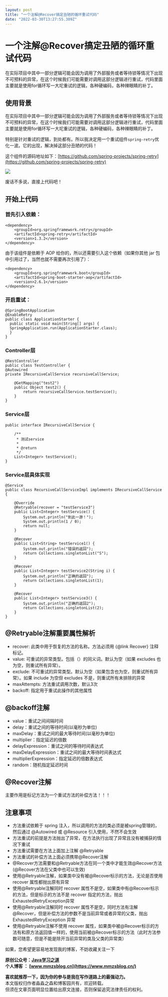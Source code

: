 ```yaml
---
layout: post
title: "一个注解@Recover搞定丑陋的循环重试代码"
date: "2022-03-30T13:27:55.309Z"
---
```

一个注解@Recover搞定丑陋的循环重试代码
=======================

在实际项目中其中一部分逻辑可能会因为调用了外部服务或者等待锁等情况下出现不可预料的异常，在这个时候我们可能需要对调用这部分逻辑进行重试，代码里面主要就是使用for循环写一大坨重试的逻辑，各种硬编码，各种辣眼睛的补丁。

使用背景
----

在实际项目中其中一部分逻辑可能会因为调用了外部服务或者等待锁等情况下出现不可预料的异常，在这个时候我们可能需要对调用这部分逻辑进行重试，代码里面主要就是使用for循环写一大坨重试的逻辑，各种硬编码，各种辣眼睛的补丁。

特别是针对重试的逻辑，到处都有。所以我决定用一个重试组件`spring-retry`优化一波。它的出现，解决掉这部分丑陋的代码！

这个组件的源码地址如下：[https://github.com/spring-projects/spring-retry](https://github.com/spring-projects/spring-retry)

![](https://img2022.cnblogs.com/blog/1196304/202203/1196304-20220330201411022-1467331859.png)

废话不多说，直接上代码吧！

开始上代码
-----

### 首先引入依赖：

    <dependency>
        <groupId>org.springframework.retry</groupId>
        <artifactId>spring-retry</artifactId>
        <version>1.3.2</version>
    </dependency>
    

由于该组件是依赖于 AOP 给你的，所以还需要引入这个依赖（如果你其他 jar 包中引用过了，当然也就不需要再次引用了）：

    <dependency>
        <groupId>org.springframework.boot</groupId>
        <artifactId>spring-boot-starter-aop</artifactId>
        <version>2.6.1</version>
    </dependency>
    

### 开启重试：

    @SpringBootApplication
    @EnableRetry
    public class ApplicationStarter {
      public static void main(String[] args) {
      SpringApplication.run(ApplicationStarter.class);
      }
    }
    

### Controller层

    @RestController
    public class TestController {
    @Autowired
    private IRecursiveCallService recursiveCallService;
    
        @GetMapping("test2")
        public Object test2() {
            return recursiveCallService.testService();
        }
    }
    

### Service层

    public interface IRecursiveCallService {
    
        /**
         * 测试service
         *
         * @return
         */
        List<Integer> testService();
    }
    

### Service层具体实现

    @Service
    public class RecursiveCallServiceImpl implements IRecursiveCallService {
    
        @Override
        @Retryable(recover = "testService3")
        public List<Integer> testService() {
            System.out.println("到此一游！");
            System.out.println(1 / 0);
            return null;
        }
    
        @Recover
        public List<String> testService1() {
            System.out.println("错误的返回");
            return Collections.singletonList("S");
        }
    
        @Recover
        public List<Integer> testService2(String i) {
            System.out.println("正确的返回");
            return Collections.singletonList(1);
        }
    
        @Recover
        public List<Integer> testService3() {
            System.out.println("正确的返回2");
            return Collections.singletonList(2);
        }
    }
    

@Retryable注解重要属性解析
------------------

*   recover: 此类中用于恢复的方法的名称。方法必须用 {@link Recover} 注释标记。
*   value: 可重试的异常类型。包括（）的同义词。默认为空（如果 excludes 也为空，则重试所有异常）。
*   exclude: 不可重试的异常类型。默认为空（如果包含也为空，则重试所有异常）。如果 include 为空但 excludes 不是，则重试所有未排除的异常
*   maxAttempts: 方法重试调用次数，默认3次
*   backoff: 指定用于重试此操作的其他属性

@backoff注解
----------

*   value：重试之间间隔时间
*   delay：重试之间的等待时间(以毫秒为单位)
*   maxDelay：重试之间的最大等待时间(以毫秒为单位)
*   multiplier：指定延迟的倍数
*   delayExpression：重试之间的等待时间表达式
*   maxDelayExpression：重试之间的最大等待时间表达式
*   multiplierExpression：指定延迟的倍数表达式
*   random：随机指定延迟时间

@Recover注解
----------

主要作用是标记方法为一个重试方法的补偿方法！！！

注意事项
----

*   方法重试依赖于 spring 注入，所以调用的方法的类必须是被spring管理的，然后通过 @Autowired 或 @Resource 引入使用，不然不会生效
*   方法重试的前提是方法抛出了异常，在方法执行出现了异常且没有被捕获的情况下重试
*   方法重试需要在方法上面加上注解 @Retryable
*   方法重试的补偿方法上面必须携带@Recover注解
*   @Recover方法需要和@Retryable方法在同一个类中才能生效@Recover方法(@Recover方法在父类中也可以生效)
*   使用@Retryable注解，如果类中没有被@Recover标示的方法，无论是否使用 recover 属性都抛出原有异常
*   使用@Retryable注解同时 recover 属性不是空，如果类中有@Recover标示的方法，但是标示的方法不是 recover 指定的方法，抛出ExhaustedRetryException异常
*   使用@Retryable注解同时 recover 属性不是空，同时方法有注解@Recover，但是补偿方法的参数不是当前异常或者异常的父类，抛出ExhaustedRetryException 异常
*   使用@Retryable注解不使用 recover 属性，如果类中被@Recover标示的方法有和原方法返回值一样的，使用当前被@Recover标示的方法（此时方法参数可随意，但是不能是除开当前异常的类及父类的异常类）

如果，您希望更容易地发现我的博客，不妨收藏关注一下  

**原创公众号：[Java学习之道](https://img2018.cnblogs.com/blog/1196304/201909/1196304-20190915102706680-209267145.jpg?ynotemdtimestamp=1568514239440)**  
**个人博客 ： [www.mmzsblog.cn](https://www.mmzsblog.cn/)**

  
  
**喜欢就推荐一下，因为你的参与是我在写作道路上的最强动力。**  
本文版权归作者淼淼之森和博客园共有，欢迎转载。  
但须在文章页面明显位置给出原文连接，否则保留追究法律责任的权利。